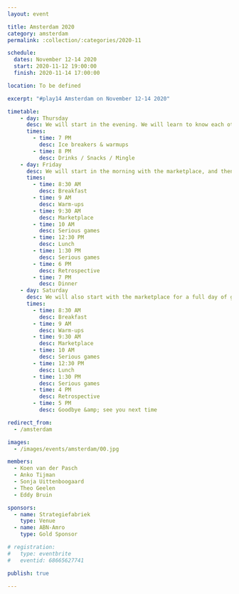 ```yaml
---
layout: event

title: Amsterdam 2020
category: amsterdam
permalink: :collection/:categories/2020-11

schedule:
  dates: November 12-14 2020
  start: 2020-11-12 19:00:00
  finish: 2020-11-14 17:00:00

location: To be defined

excerpt: "#play14 Amsterdam on November 12-14 2020"

timetable:
    - day: Thursday
      desc: We will start in the evening. We will learn to know each other and share a nice time all together.
      times:
        - time: 7 PM
          desc: Ice breakers & warmups
        - time: 8 PM
          desc: Drinks / Snacks / Mingle
    - day: Friday
      desc: We will start in the morning with the marketplace, and then we will play games all day long.
      times:
        - time: 8:30 AM
          desc: Breakfast
        - time: 9 AM
          desc: Warm-ups
        - time: 9:30 AM
          desc: Marketplace
        - time: 10 AM
          desc: Serious games
        - time: 12:30 PM
          desc: Lunch
        - time: 1:30 PM
          desc: Serious games
        - time: 6 PM
          desc: Retrospective
        - time: 7 PM
          desc: Dinner 
    - day: Saturday
      desc: We will also start with the marketplace for a full day of games. Whoever needs to catch a plane can leave earlier.
      times:
        - time: 8:30 AM
          desc: Breakfast
        - time: 9 AM
          desc: Warm-ups
        - time: 9:30 AM
          desc: Marketplace
        - time: 10 AM
          desc: Serious games
        - time: 12:30 PM
          desc: Lunch
        - time: 1:30 PM
          desc: Serious games
        - time: 4 PM
          desc: Retrospective
        - time: 5 PM
          desc: Goodbye &amp; see you next time

redirect_from:
  - /amsterdam

images:
  - /images/events/amsterdam/00.jpg

members:
  - Koen van der Pasch
  - Anko Tijman
  - Sonja Uittenboogaard
  - Theo Geelen
  - Eddy Bruin

sponsors:
  - name: Strategiefabriek
    type: Venue
  - name: ABN-Amro
    type: Gold Sponsor

# registration: 
#   type: eventbrite
#   eventid: 68665627741

publish: true

---
```

